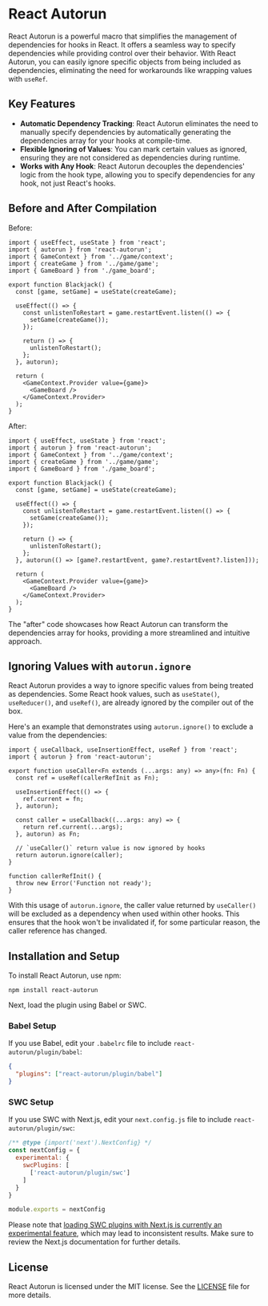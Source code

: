 # React Autorun

React Autorun is a powerful macro that simplifies the management of dependencies for hooks in React. It offers a seamless way to specify dependencies while providing control over their behavior. With React Autorun, you can easily ignore specific objects from being included as dependencies, eliminating the need for workarounds like wrapping values with `useRef`.

## Key Features

- **Automatic Dependency Tracking**: React Autorun eliminates the need to manually specify dependencies by automatically generating the dependencies array for your hooks at compile-time.
- **Flexible Ignoring of Values**: You can mark certain values as ignored, ensuring they are not considered as dependencies during runtime.
- **Works with Any Hook**: React Autorun decouples the dependencies' logic from the hook type, allowing you to specify dependencies for any hook, not just React's hooks.

## Before and After Compilation

Before:

```tsx
import { useEffect, useState } from 'react';
import { autorun } from 'react-autorun';
import { GameContext } from '../game/context';
import { createGame } from '../game/game';
import { GameBoard } from './game_board';

export function Blackjack() {
  const [game, setGame] = useState(createGame);

  useEffect(() => {
    const unlistenToRestart = game.restartEvent.listen(() => {
      setGame(createGame());
    });

    return () => {
      unlistenToRestart();
    };
  }, autorun);

  return (
    <GameContext.Provider value={game}>
      <GameBoard />
    </GameContext.Provider>
  );
}
```

After:

```tsx
import { useEffect, useState } from 'react';
import { autorun } from 'react-autorun';
import { GameContext } from '../game/context';
import { createGame } from '../game/game';
import { GameBoard } from './game_board';

export function Blackjack() {
  const [game, setGame] = useState(createGame);

  useEffect(() => {
    const unlistenToRestart = game.restartEvent.listen(() => {
      setGame(createGame());
    });

    return () => {
      unlistenToRestart();
    };
  }, autorun(() => [game?.restartEvent, game?.restartEvent?.listen]));

  return (
    <GameContext.Provider value={game}>
      <GameBoard />
    </GameContext.Provider>
  );
}
```

The "after" code showcases how React Autorun can transform the dependencies array for hooks, providing a more streamlined and intuitive approach.

## Ignoring Values with `autorun.ignore`

React Autorun provides a way to ignore specific values from being treated as dependencies. Some React hook values, such as `useState()`, `useReducer()`, and `useRef()`, are already ignored by the compiler out of the box.

Here's an example that demonstrates using `autorun.ignore()` to exclude a value from the dependencies:

```tsx
import { useCallback, useInsertionEffect, useRef } from 'react';
import { autorun } from 'react-autorun';

export function useCaller<Fn extends (...args: any) => any>(fn: Fn) {
  const ref = useRef(callerRefInit as Fn);

  useInsertionEffect(() => {
    ref.current = fn;
  }, autorun);

  const caller = useCallback((...args: any) => {
    return ref.current(...args);
  }, autorun) as Fn;

  // `useCaller()` return value is now ignored by hooks
  return autorun.ignore(caller);
}

function callerRefInit() {
  throw new Error('Function not ready');
}
```

With this usage of `autorun.ignore`, the caller value returned by `useCaller()` will be excluded as a dependency when used within other hooks. This ensures that the hook won't be invalidated if, for some particular reason, the caller reference has changed.

## Installation and Setup

To install React Autorun, use npm:

```
npm install react-autorun
```

Next, load the plugin using Babel or SWC.

### Babel Setup

If you use Babel, edit your `.babelrc` file to include `react-autorun/plugin/babel`:

```json
{
  "plugins": ["react-autorun/plugin/babel"]
}
```

### SWC Setup

If you use SWC with Next.js, edit your `next.config.js` file to include `react-autorun/plugin/swc`:

```js
/** @type {import('next').NextConfig} */
const nextConfig = {
  experimental: {
    swcPlugins: [
      ['react-autorun/plugin/swc']
    ]
  }
}

module.exports = nextConfig
```

Please note that [loading SWC plugins with Next.js is currently an experimental feature](https://nextjs.org/docs/architecture/nextjs-compiler#swc-plugins-experimental), which may lead to inconsistent results. Make sure to review the Next.js documentation for further details.

## License

React Autorun is licensed under the MIT license. See the [LICENSE](./LICENSE) file for more details.
